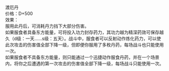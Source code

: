 <title>渡厄丹</title>
<meta name="GENERATOR" content="WinCHM">
<meta http-equiv="Content-Type" content="text/html; charset=gb2312">
<br>渡厄丹
<br>价格：D+500 
<br>效果：
<br>服用此丹后，可消耗丹力挡下大部分伤害。
<br>如果服食者具备东方能量，可将投入功力封存药力，其功力越为精深药效可保存越久（d级：一天……s级：五天）。战斗中，服食者可以反射动作炼化药力，可以使此次攻击的伤害值全部下降一级，但即便你服用了多枚丹药，每场战斗也只能使用一次。 
<br>如果服食者不具备东方能量，则只能通过一个迅捷动作服食丹药，并在一个场景内，将你之后遭遇的第一次攻击的伤害值全部下降一级，每场战斗只能使用一次。
<br>